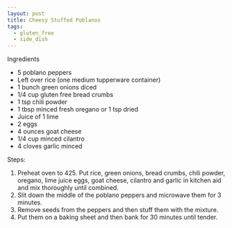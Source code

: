 ```yaml
---
layout: post
title: Cheesy Stuffed Poblanos
tags:
  - gluten_free
  - side_dish
---
```


Ingredients
* 5 poblano peppers
* Left over rice (one medium tupperware container)
* 1 bunch green onions diced
* 1/4 cup gluten free bread crumbs
* 1 tsp chili powder
* 1 tbsp minced fresh oregano or 1 tsp dried
* Juice of 1 lime
* 2 eggs
* 4 ounces goat cheese
* 1/4 cup minced cilantro
* 4 cloves garlic minced

Steps:

1.  Preheat oven to 425.  Put rice, green onions, bread crumbs, chili powder, oregano, lime juice eggs, goat cheese, cilantro and garlic in kitchen aid and mix thoroughly until combined.
2.  Slit down the middle of the poblano peppers and microwave them for 3 minutes.
3.  Remove seeds from the peppers and then stuff them with the mixture.
4.  Put them on a baking sheet and then bank for 30 minutes until tender.